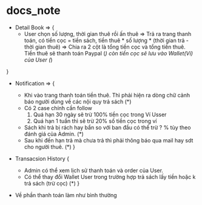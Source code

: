 # docs_note
- Detail Book => {
  + User chọn số lượng, thời gian thuê rồi ấn thuê
  => Trả ra trang thanh toán, có tiền cọc = tiền sách, tiền thuê * số lượng * (thời gian trả - thời gian thuê) 
  => Chia ra 2 cột là tổng tiền cọc và tổng tiền thuê. Tiền thuê sẽ thanh toán Paypal (*) còn tiền cọc sẽ lưu vào Wallet(Ví) của User (*)

}

- Notification => {
  + Khi vào trang thanh toán tiền thuê. Thì phải hiện ra dòng chữ cảnh báo người dùng về các nội quy trả sách  (*)
  + Có 2 case chính cần follow
    1) Quá hạn 30 ngày sẽ trừ 100% tiền cọc trong Ví Usser
    2) Quá hạn 1 tuần thì sẽ trừ 20% số tiền cọc trong ví
  + Sách khi trả bị rách hay bẩn so với ban đầu có thể trừ ? % tùy theo đánh giá của Admin. (*)
  + Sau khi đến hạn trả mà chưa trả thì phải thông báo qua mail hay sdt cho người thuê.  (*)
}

- Transacsion History {
  + Admin có thể xem lịch sử thanh toán và order của User.
  + Có thể thay đổi Wallet User trong trường hợp trả sách lấy tiền hoặc k trả sách (trừ cọc)  (*)
}

- Về phần thanh toán làm như bình thường
